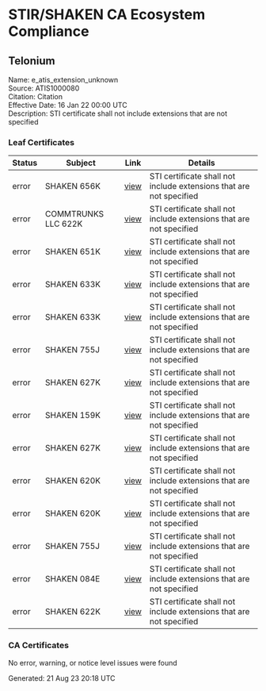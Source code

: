 # STIR/SHAKEN CA Ecosystem Compliance

## Telonium

Name: e_atis_extension_unknown\
Source: ATIS1000080\
Citation: Citation\
Effective Date: 16 Jan 22 00:00 UTC\
Description: STI certificate shall not include extensions that are not specified

### Leaf Certificates

| Status | Subject | Link | Details |
|--------|---------|------|---------|
| error | SHAKEN 656K | [view](../../CERTS/fd285a02878cd6c995f532bbc9b51b4721f5dd3828aa271194760254eb1cd549/README.md) | STI certificate shall not include extensions that are not specified |
| error | COMMTRUNKS LLC 622K | [view](../../CERTS/5b034b208d3cb8a47d37b81c26a517efccb4e6c4035535a25bb75ddb0030d98b/README.md) | STI certificate shall not include extensions that are not specified |
| error | SHAKEN 651K | [view](../../CERTS/df89a5a49894ef3f9991e3ec4c98e0b3df7ad85ac81dfbe2e11b5bfc815da364/README.md) | STI certificate shall not include extensions that are not specified |
| error | SHAKEN 633K | [view](../../CERTS/afbfce2e5623baca8b3348d69ce703430902c5b33dd88cdcf091897bcc918f33/README.md) | STI certificate shall not include extensions that are not specified |
| error | SHAKEN 633K | [view](../../CERTS/3ebd2a8bc24714dc79cc0bc08170c05f9ab5a4b8eeec4033ef252d098b0712cf/README.md) | STI certificate shall not include extensions that are not specified |
| error | SHAKEN 755J | [view](../../CERTS/c8ceddb6f8d9225a7450207343f5f769c0c7dbf97f4a478cc47f419466946815/README.md) | STI certificate shall not include extensions that are not specified |
| error | SHAKEN 627K | [view](../../CERTS/184df5cc205f9b14ec71d0170495cd323aaa179020d0b49b661a9a95c4927566/README.md) | STI certificate shall not include extensions that are not specified |
| error | SHAKEN 159K | [view](../../CERTS/d9b2af8d51b09c75e70a5c6d60de90a663be51c44f141639708ab7a6cf151dfa/README.md) | STI certificate shall not include extensions that are not specified |
| error | SHAKEN 627K | [view](../../CERTS/d5961ea754d88207a4cc8b33b3617880761c5775850e13f5ec4145954cdd8a20/README.md) | STI certificate shall not include extensions that are not specified |
| error | SHAKEN 620K | [view](../../CERTS/6b84b7d78cbf691b21e9ac2ea3b820a39bf682833a822a52239a570307f29643/README.md) | STI certificate shall not include extensions that are not specified |
| error | SHAKEN 620K | [view](../../CERTS/5ba1b3123d3fb9c6067decf2e77ed58b9fe8bceaed94df2bfd5a3fa71d3202ac/README.md) | STI certificate shall not include extensions that are not specified |
| error | SHAKEN 755J | [view](../../CERTS/08f4adc952c91a69124d0ee71487d19be19f15da68284d2a57ae628b8570fc4c/README.md) | STI certificate shall not include extensions that are not specified |
| error | SHAKEN 084E | [view](../../CERTS/f990b49e4c21e28f4470ea06c91bbf2c57dbd8fc71b97c78f87d94bc4c3bd487/README.md) | STI certificate shall not include extensions that are not specified |
| error | SHAKEN 622K | [view](../../CERTS/55851a261d59fda3e570cabe18693d44936ef44de75156c69b6b26bb7f0eeb6f/README.md) | STI certificate shall not include extensions that are not specified |

### CA Certificates

No error, warning, or notice level issues were found


Generated: 21 Aug 23 20:18 UTC
